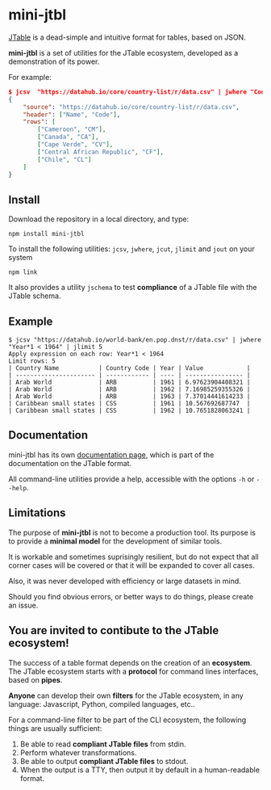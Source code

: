 mini-jtbl
=========

[JTable](http://www.settlenext.com/jtbl/) is a dead-simple and
intuitive format for tables, based on JSON.

**mini-jtbl** is a set of utilities for the JTable ecosystem, developed as a demonstration of its power.

For example:

```json
$ jcsv  "https://datahub.io/core/country-list/r/data.csv" | jwhere "Code.slice(0,1)=='C'" | jlimit 5 | cat
{
    "source": "https://datahub.io/core/country-list/r/data.csv",
    "header": ["Name", "Code"],
    "rows": [
        ["Cameroon", "CM"],
        ["Canada", "CA"],
        ["Cape Verde", "CV"],
        ["Central African Republic", "CF"],
        ["Chile", "CL"]
    ]
}
```

## Install

Download the repository in a local directory, and type:

```
npm install mini-jtbl
```


To install the following utilities: `jcsv`, `jwhere`, `jcut`,
`jlimit` and `jout` on your system

```
npm link
```

It also provides a utility `jschema` to test **compliance** of a JTable file
with the JTable schema. 

## Example

```
$ jcsv "https://datahub.io/world-bank/en.pop.dnst/r/data.csv" | jwhere "Year*1 < 1964" | jlimit 5
Apply expression on each row: Year*1 < 1964
Limit rows: 5
| Country Name           | Country Code | Year | Value            |
| ---------------------- | ------------ | ---- | ---------------- |
| Arab World             | ARB          | 1961 | 6.97623904408321 |
| Arab World             | ARB          | 1962 | 7.16985259355326 |
| Arab World             | ARB          | 1963 | 7.37014441614233 |
| Caribbean small states | CSS          | 1961 | 10.567692687747  |
| Caribbean small states | CSS          | 1962 | 10.7651828063241 |
```

## Documentation
mini-jtbl has its own [documentation page](http://www.settlenext.com/jtbl/mini-jtbl/),
which is part of the documentation on the JTable format.

All command-line utilities provide a help, accessible with the options
`-h` or `--help`.

## Limitations
The purpose of **mini-jtbl** is not to become a production tool.
Its purpose is to provide a **minimal model** 
for the development of similar tools.

It is workable and sometimes suprisingly resilient, but do not expect
that all corner cases will be covered or that it will be expanded to
cover all cases.

Also, it was never developed with efficiency or large datasets in mind.

Should you find obvious errors, or better ways to do things, please
create an issue.

## You are invited to contibute to the JTable ecosystem!

The success of a table format depends on the creation of an **ecosystem**.
The JTable ecosystem starts with a **protocol** for command lines interfaces,
based on **pipes**.

**Anyone** can develop their own **filters** for the JTable ecosystem, in any
language: Javascript, Python, compiled languages, etc..

For a command-line filter to be part of the CLI ecosystem, 
the following things are usually sufficient:

1. Be able to read **compliant JTable files** from stdin.
2. Perform whatever transformations.
2. Be able to output **compliant JTable files** to stdout.
3. When the output is a TTY, then output it by default in a human-readable
   format.






